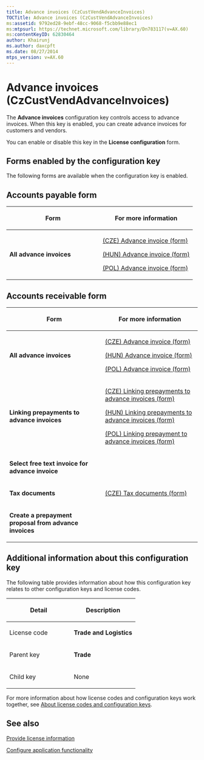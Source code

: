 ```yaml
---
title: Advance invoices (CzCustVendAdvanceInvoices)
TOCTitle: Advance invoices (CzCustVendAdvanceInvoices)
ms:assetid: 9792ed28-9ebf-48cc-9068-f5cbb9e88ec1
ms:mtpsurl: https://technet.microsoft.com/library/Dn783117(v=AX.60)
ms:contentKeyID: 62830464
author: Khairunj
ms.author: daxcpft
ms.date: 08/27/2014
mtps_version: v=AX.60
---
```


# Advance invoices (CzCustVendAdvanceInvoices) 


The **Advance invoices** configuration key controls access to advance invoices. When this key is enabled, you can create advance invoices for customers and vendors.

You can enable or disable this key in the **License configuration** form.

## Forms enabled by the configuration key

The following forms are available when the configuration key is enabled.

## Accounts payable form

<table>
<colgroup>
<col style="width: 50%" />
<col style="width: 50%" />
</colgroup>
<thead>
<tr class="header">
<th><p>Form</p></th>
<th><p>For more information</p></th>
</tr>
</thead>
<tbody>
<tr class="odd">
<td><p><strong>All advance invoices</strong></p></td>
<td><p><a href="https://technet.microsoft.com/library/jj677585(v=ax.60)">(CZE) Advance invoice (form)</a></p>
<p><a href="https://technet.microsoft.com/library/jj664355(v=ax.60)">(HUN) Advance invoice (form)</a></p>
<p><a href="https://technet.microsoft.com/library/jj678209(v=ax.60)">(POL) Advance invoice (form)</a></p></td>
</tr>
</tbody>
</table>


## Accounts receivable form

<table>
<colgroup>
<col style="width: 50%" />
<col style="width: 50%" />
</colgroup>
<thead>
<tr class="header">
<th><p>Form</p></th>
<th><p>For more information</p></th>
</tr>
</thead>
<tbody>
<tr class="odd">
<td><p><strong>All advance invoices</strong></p></td>
<td><p><a href="https://technet.microsoft.com/library/jj677585(v=ax.60)">(CZE) Advance invoice (form)</a></p>
<p><a href="https://technet.microsoft.com/library/jj664355(v=ax.60)">(HUN) Advance invoice (form)</a></p>
<p><a href="https://technet.microsoft.com/library/jj678209(v=ax.60)">(POL) Advance invoice (form)</a></p></td>
</tr>
<tr class="even">
<td><p><strong>Linking prepayments to advance invoices</strong></p></td>
<td><p><a href="https://technet.microsoft.com/library/jj677630(v=ax.60)">(CZE) Linking prepayments to advance invoices (form)</a></p>
<p><a href="https://technet.microsoft.com/library/jj664420(v=ax.60)">(HUN) Linking prepayments to advance invoices (form)</a></p>
<p><a href="https://technet.microsoft.com/library/jj678240(v=ax.60)">(POL) Linking prepayment to advance invoices (form)</a></p></td>
</tr>
<tr class="odd">
<td><p><strong>Select free text invoice for advance invoice</strong></p></td>
<td><p></p></td>
</tr>
<tr class="even">
<td><p><strong>Tax documents</strong></p></td>
<td><p><a href="https://technet.microsoft.com/library/jj721660(v=ax.60)">(CZE) Tax documents (form)</a></p></td>
</tr>
<tr class="odd">
<td><p><strong>Create a prepayment proposal from advance invoices</strong></p></td>
<td><p></p></td>
</tr>
</tbody>
</table>


## Additional information about this configuration key

The following table provides information about how this configuration key relates to other configuration keys and license codes.

<table>
<colgroup>
<col style="width: 50%" />
<col style="width: 50%" />
</colgroup>
<thead>
<tr class="header">
<th><p>Detail</p></th>
<th><p>Description</p></th>
</tr>
</thead>
<tbody>
<tr class="odd">
<td><p>License code</p></td>
<td><p><strong>Trade and Logistics</strong></p></td>
</tr>
<tr class="even">
<td><p>Parent key</p></td>
<td><p><strong>Trade</strong></p></td>
</tr>
<tr class="odd">
<td><p>Child key</p></td>
<td><p>None</p></td>
</tr>
</tbody>
</table>


For more information about how license codes and configuration keys work together, see [About license codes and configuration keys](https://technet.microsoft.com/library/aa548653\(v=ax.60\)).

## See also

[Provide license information](provide-license-information.md)

[Configure application functionality](configure-application-functionality.md)

  


